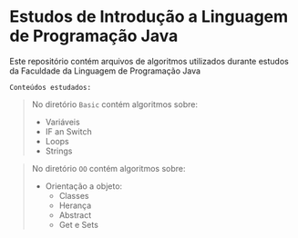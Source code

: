# Estudos de Introdução a Linguagem de Programação Java

Este repositório contém arquivos de algoritmos utilizados durante estudos da Faculdade da Linguagem de Programação Java

``Conteúdos estudados:``
> No diretório `Basic` contém algoritmos sobre:
> - Variáveis 
> - IF an Switch
> - Loops
> - Strings

> No diretório `OO` contém algoritmos sobre:
> - Orientação a objeto:  
>   - Classes
>   - Herança
>   - Abstract
>   - Get e Sets